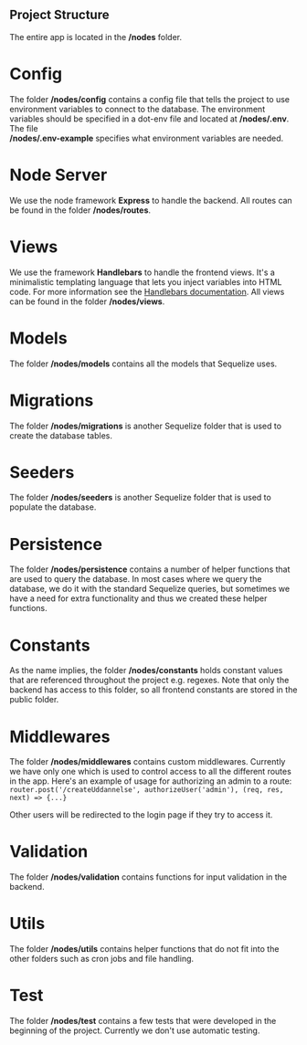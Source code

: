 ## Project Structure
The entire app is located in the **/nodes** folder.

# Config
The folder **/nodes/config** contains a config file that tells the project to use environment variables to connect to the 
database. The environment variables should be specified in a dot-env file and located at **/nodes/.env**. The file  
**/nodes/.env-example** specifies what environment variables are needed.

# Node Server
We use the node framework **Express** to handle the backend. All routes can be found in the folder **/nodes/routes**.

# Views
We use the framework **Handlebars** to handle the frontend views. It's a minimalistic templating language that lets you 
inject variables into HTML code. For more information see the [Handlebars documentation](https://handlebarsjs.com/).
All views can be found in the folder **/nodes/views**.

# Models
The folder **/nodes/models** contains all the models that Sequelize uses.

# Migrations
The folder **/nodes/migrations** is another Sequelize folder that is used to create the database tables.

# Seeders
The folder **/nodes/seeders** is another Sequelize folder that is used to populate the database.

# Persistence
The folder **/nodes/persistence** contains a number of helper functions that are used to query the database. In most cases 
where we query the database, we do it with the standard Sequelize queries, but sometimes we have a need for extra 
functionality and thus we created these helper functions.

# Constants
As the name implies, the folder **/nodes/constants** holds constant values that are referenced throughout the project 
e.g. regexes. Note that only the backend has access to this folder, so all frontend constants are stored in the public 
folder.

# Middlewares
The folder **/nodes/middlewares** contains custom middlewares. Currently we have only one which is used to control access to all the different routes in the app. Here's an 
example of usage for authorizing an admin to a route:  
`router.post('/createUddannelse', authorizeUser('admin'), (req, res, next) => {...}`  

Other users will be redirected to the login page if they try to access it.

# Validation
The folder **/nodes/validation** contains functions for input validation in the backend.

# Utils
The folder **/nodes/utils** contains helper functions that do not fit into the other folders such as cron jobs and file handling.

# Test
The folder **/nodes/test** contains a few tests that were developed in the beginning of the project. Currently we don't 
use automatic testing.